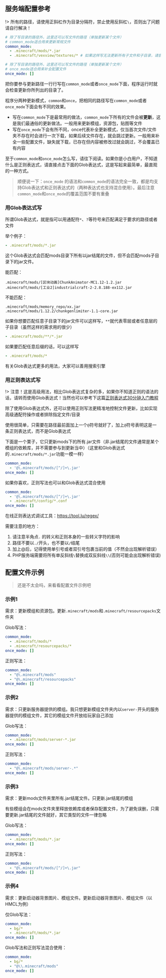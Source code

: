## 服务端配置参考

!> 所有的路径，请使用正斜杠作为目录分隔符，禁止使用反斜杠`\`，否则出了问题请自行解决！

```yaml
# 除了写目录的路径外，这里还可以写文件的路径（单独更新某个文件）
# common_mode适合用来更新常规文件
common_mode: 
  - .minecraft/mods/*.jar
  - .minecraft/vexview/textures/* # 如果这样写无法更新所有子文件和子目录，请尝试用.minecraft/vexview/textures/*.*代替

# 除了写目录的路径外，这里还可以写文件的路径（单独更新某个文件）
# once_mode适合用来补全配置文件
once_mode: []
```

把你要参与更新路径一行行写在`common_mode`或者`once_mode`下面，程序运行时就会检查更新你所列出的目录了。

程序分两种更新模式，`common`和`once`，把相同的路径写在`common_mode`或者`once_mode`下面会有不同的效果。

+ 写在`common_mode`下是最常用的做法，`common_mode`下所有的文件会被**更新**，这是我们最通俗的更新做法。一般用来更新模组，资源包，贴图等文件
+ 写在`once_mode`下会有所不同，once代表补全更新模式，仅当首次文件/文件夹不存在时会进行一次下载，如果后续文件存在，就会跳过更新。一般用来补全一些配置文件，缺失就下载，已存在但内容被修改过就会跳过，不会覆盖已有内容

至于`common_mode`和`once_mode`怎么写，请往下阅读。如果你是小白用户，不知道什么是正则表达式，请直接点击下面的Glob表达式，这是写起来最简单，最直观的一种方式。

>  顺便说一下：`once_mode` 的语法和`common_mode`的语法完全一致，都是均支持Glob表达式和正则表达式的（两种表达式也支持混合使用）。最后注意`common_mode`和`once_mode`的覆盖范围不要有重叠

<!-- tabs:start -->

### **用Glob表达式写**

所谓Glob表达式，就是指可以用通配符`*`、`?`等符号来匹配满足于要求的路径或者文件

举个例子：

```yaml
- .minecraft/mods/*.jar
```

这个Glob表达式会匹配mods目录下所有以jar结尾的文件，但不会匹配mods子目录下的jar文件。

能匹配：

```
.minecraft/mods/[区块动画]ChunkAnimator-MC1.12-1.2.jar
.minecraft/mods/[工业2]industrialcraft-2-2.8.188-ex112.jar
```

不能匹配：

```
.minecraft/mods/memory_repo/xx.jar
.minecraft/mods/1.12.2/chunkgenlimiter-1.1-core.jar
```

如果你想要匹配任意子目录下的jar文件可以这样写，`**`就代表零层或者任意层的子目录（虽然这样的需求用的很少）

```yaml
- .minecraft/mods/**/*.jar
```

如果要匹配任意后缀的话，可以这样写

```yaml
- .minecraft/mods/*
```

有关Glob表达式更多的用法，大家可以善用搜索引擎

### **用正则表达式写**

!> 注意！这是高级用法，相比Glob表达式复杂的多，如果你不知道正则的语法的话，请转而使用Glob表达式！当然也可以参考下这篇[正则表达式30分钟入门教程](https://deerchao.cn/tutorials/regex/regex.htm)

除了使用Glob表达式外，还可以使用正则写法更精准地控制文件更新，比如实现高级通配符操作或者排除指定文件/目录

使用很简单，只需要在路径最前面加上一个`@`符号就好了，加上`@`符号表明这是一条正则表达式，而不是Glob表达式

下面是一个栗子，它只更新mods下的所有.jar文件（非.jar结尾的文件通常是某个模组的依赖库，并不需要参与到更新当中）（这里和Glob表达式的`.minecraft/mods/*.jar`功能一模一样）

```yaml
common_mode: 
  - '@\.minecraft/mods/[^/]+\.jar'
once_mode: []
```

如果你喜欢，正则写法也可以和Glob表达式混合使用

```yaml
common_mode: 
  - '@\.minecraft/mods/[^/]+\.jar'
  - .minecraft/config/*.conf
once_mode: []
```

在线正则表达式调试工具：https://tool.lu/regex/

需要注意的地方：

1. 请注意半角点`.` 的转义和正则本身的一些转义字符的影响
2. 路径不要以`./`开头，也不要以`/`结尾
3. 加上@后，记得使用单引号或者双引号包裹当前的值（不然会出现解析错误）
4. PHP服务端需要将所有单反斜线`\`替换成双反斜线`\\`(否则可能会出现解析错误)

<!-- tabs:end -->

## 配置文件示例

> 还是不太会吗，来看看配置文件示例吧

<!-- tabs:start -->

### **示例1**

需求：更新模组和资源包。更新`.minecraft/mods`和`.minecraft/resourcepacks`文件夹

Glob写法：

```yaml
common_mode: 
  - .minecraft/mods/*
  - .minecraft/resourcepacks/*
once_mode: []
```

正则写法：

```yaml
common_mode: 
  - "@\.minecraft/mods"
  - "@\.minecraft/resourcepacks"
once_mode: []
```

### **示例2**

需求：只更新服务器提供的模组。我只想更新模组文件夹内以`server-`开头的服务器提供的模组文件，其它的模组文件开放给玩家自己添加

Glob写法：

```yaml
common_mode: 
  - .minecraft/mods/server-*.jar
once_mode: []
```

正则写法：

```yaml
common_mode: 
  - "@\.minecraft/mods/server-.*"
once_mode: []
```

### **示例3**

需求：更新mods文件夹里所有.jar结尾文件。只更新.jar结尾的模组

有些模组会在mods文件夹里释放依赖库或者保存配置文件，为了避免误删，只需要更新.jar结尾的文件就好，其它类型的文件一律忽略

Glob写法：

```yaml
common_mode: 
  - .minecraft/mods/*.jar
once_mode: []
```

正则写法：

```yaml
common_mode: 
  - "@\.minecraft/mods/[^/]+\.jar"
once_mode: []
```

### **示例4**

需求：更新启动器背景图片、模组文件。更新启动器背景图片、模组文件（以HMCL为例）

仅Glob写法：

```yaml
common_mode: 
  - bg/*
  - .minecraft/mods/*.jar
once_mode: []
```

Glob写法和正则写法混合使用：

```yaml
common_mode: 
  - bg/*
  - "@\\.minecraft/mods"
once_mode: []
```

<!-- tabs:end -->